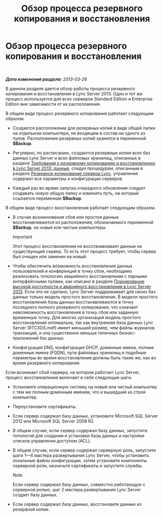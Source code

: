 ﻿---
title: Обзор процесса резервного копирования и восстановления
TOCTitle: Обзор процесса резервного копирования и восстановления
ms:assetid: e0f23b21-070f-4df5-b795-cea2f5338d85
ms:mtpsurl: https://technet.microsoft.com/ru-ru/library/Hh202192(v=OCS.15)
ms:contentKeyID: 52058372
ms.date: 05/19/2016
mtps_version: v=OCS.15
ms.translationtype: HT
---

# Обзор процесса резервного копирования и восстановления

 

_**Дата изменения раздела:** 2013-03-26_

В данном разделе дается обзор работы процесса резервного копирования и восстановления в Lync Server 2013. Один и тот же процесс используется для всех серверов Standard Edition и Enterprise Edition вне зависимости от их расположения.

В общем виде процесс резервного копирования работает следующим образом.

  - Создается расположение для резервных копий в виде общей папки на отдельном компьютере, не входящем в состав ни одного из пулов. Расположение резервных копий хранится в переменной **$Backup**.

  - Регулярно, по расписанию, создаются резервные копии всех баз данных Lync Server и всех файловых хранилищ, описанных в разделе [Требования к резервному копированию и восстановлению в Lync Server 2013: данные](lync-server-2013-backup-and-restoration-requirements-data.md), следуя процедурам, описанным в разделе [Резервное копирование сервера Lync](lync-server-2013-backing-up-lync-server.md). управления содержит все параметры и конфигурации серверов.

  - Каждый раз во время запуска очередного обновления следует создавать новую общую папку и изменять путь, на который ссылается переменная **$Backup**.

В общем виде процесс восстановления работает следующим образом.

  - В случае возникновения сбоя или простоя данные восстанавливаются из расположения, обозначаемого переменной **$Backup**, на новые или чистые компьютеры.
    
    > [!IMPORTANT]  
    > Этот процесс восстановления не восстанавливает данные на существующий сервер. То есть этот процесс требует, чтобы сервер был очищен или заменен на новый.

  - Чтобы обеспечить возможность восстановления данных пользователей и конференций в точку сбоя, необходимо реализовать топологию аварийного восстановления с парными интерфейсными пулами, как описано в разделе [Планирование высокой доступности и аварийного восстановления в Lync Server 2013](lync-server-2013-planning-for-high-availability-and-disaster-recovery.md). Если это не сделано, Lync Server поддерживает для своих баз данных только модель простого восстановления. В модели простого восстановления базы данных восстанавливаются в точку последнего полного резервного копирования, что означает невозможность восстановления в точку сбоя или заданную временную точку. Для многих организаций модель простого восстановления оптимальна, так как внутренняя база данных Lync Server (RTCXDS.mdf) имеет меньший размер, чем файлы журналов транзакций, и она существенно меньше типичных бизнес-приложений баз данных.

  - Конфигурация DNS, конфигурация DHCP, доменные имена, полные доменные имена (FQDN), пути файловых хранилищ и подобные параметры во время восстановления должны быть такие же, как во время резервного копирования.

Если возникает сбой сервера, на котором работает Lync Server, процесс восстановления включает в себя следующие шаги.

  - Установите операционную систему на новый или чистый компьютер с тем же полным доменным именем, что и вышедший из строя компьютер.

  - Переустановите сертификаты.

  - Если сервер содержал базу данных, установите Microsoft SQL Server 2012 или Microsoft SQL Server 2008 R2.

  - В общем случае, если сервер содержал базу данных, запустите топологий для создания и установки базы данных и настройки списков управления доступом (ACL).

  - В общем случае, если сервер содержал серверную роль, запустите шаги 1—4 мастера развертывания Lync Server, чтобы установить локальные файлы конфигурации, затем установите компоненты серверной роли, назначьте сертификаты и запустите службы.
    
    > [!NOTE]  
    > Если сервер содержал базу данных, совместно работающую с серверной ролью, шаг 2 мастера развертывания Lync Server создает базу данных.

  - Если сервер содержал базу данных, восстановите данные из резервной копии.

